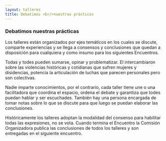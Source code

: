 ```yaml
---
layout: talleres
title: Debatimos <br/>nuestras prácticas
---
```

### Debatimos nuestras prácticas 

Los talleres están organizados por ejes temáticos en los cuales se discute, comparte experiencias y se llega a consensos y conclusiones que quedan a disposición para cualquiera y como insumo para los siguientes Encuentros. 

Todas y todes pueden sumarse, opinar y problematizar. El intercambiaron sobre las violencias históricas y cotidianas que sufren mujeres y disidencias, potencia la articulación de luchas que parecen personales pero son colectivas.

Nadie imparte conocimientos, por el contrario, cada taller tiene une o una facilitadora que coordina el espacio, ordena el debate y garantiza que todes puedan hablar y ser escuchades. También hay una persona encargada de tomar notas sobre lo que se discute para que luego se puedan elaborar las conclusiones. 

Históricamente los talleres adoptan la modalidad del consenso para habilitar todas las expresiones, no se vota. Cuando termina el Encuentro la Comisión Organizadora publica las conclusiones de todos los talleres y son entregadas en el siguiente encuentro.

